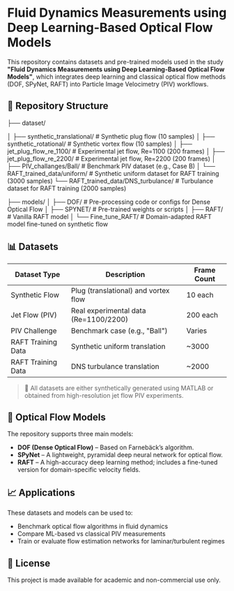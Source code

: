 # Fluid Dynamics Measurements using Deep Learning-Based Optical Flow Models

This repository contains datasets and pre-trained models used in the study **"Fluid Dynamics Measurements using Deep Learning-Based Optical Flow Models"**, which integrates deep learning and classical optical flow methods (DOF, SPyNet, RAFT) into Particle Image Velocimetry (PIV) workflows.

## 📁 Repository Structure

├── dataset/

│ ├── synthetic_translational/ # Synthetic plug flow (10 samples)
│ ├── synthetic_rotational/ # Synthetic vortex flow (10 samples)
│ ├── jet_plug_flow_re_1100/ # Experimental jet flow, Re=1100 (200 frames)
│ ├── jet_plug_flow_re_2200/ # Experimental jet flow, Re=2200 (200 frames)
│ ├── PIV_challanges/Ball/ # Benchmark PIV dataset (e.g., Case B)
│ └── RAFT_trained_data/uniform/ # Synthetic uniform dataset for RAFT training (3000 samples)
 └── RAFT_trained_data/DNS_turbulance/ # Turbulance dataset for RAFT training (2000 samples)

├── models/
│ ├── DOF/ # Pre-processing code or configs for Dense Optical Flow
│ ├── SPYNET/ # Pre-trained weights or scripts
│ ├── RAFT/ # Vanilla RAFT model
│ └── Fine_tune_RAFT/ # Domain-adapted RAFT model fine-tuned on synthetic flow

## 📊 Datasets

| Dataset Type       | Description                           | Frame Count |
|------------------- |---------------------------------------|-------------|
| Synthetic Flow     | Plug (translational) and vortex flow  | 10 each     |
| Jet Flow (PIV)     | Real experimental data (Re=1100/2200) | 200 each    |
| PIV Challenge      | Benchmark case (e.g., "Ball")         | Varies      |
| RAFT Training Data | Synthetic uniform translation         | ~3000       |
| RAFT Training Data | DNS turbulance translation            | ~2000       |
> 🧪 All datasets are either synthetically generated using MATLAB or obtained from high-resolution jet flow PIV experiments.

## 🤖 Optical Flow Models

The repository supports three main models:
- **DOF (Dense Optical Flow)** – Based on Farnebäck’s algorithm.
- **SPyNet** – A lightweight, pyramidal deep neural network for optical flow.
- **RAFT** – A high-accuracy deep learning method; includes a fine-tuned version for domain-specific velocity fields.

## 📈 Applications

These datasets and models can be used to:
- Benchmark optical flow algorithms in fluid dynamics
- Compare ML-based vs classical PIV measurements
- Train or evaluate flow estimation networks for laminar/turbulent regimes

## 🧷 License

This project is made available for academic and non-commercial use only.
